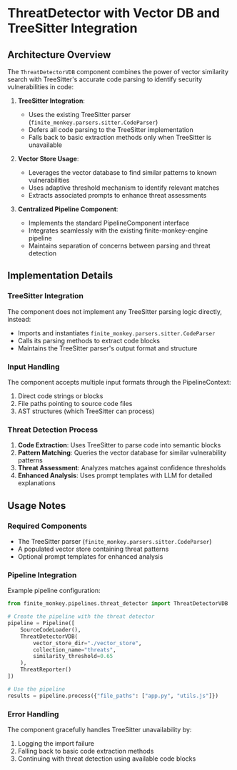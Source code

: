 # ThreatDetector with Vector DB and TreeSitter Integration

## Architecture Overview

The `ThreatDetectorVDB` component combines the power of vector similarity search with TreeSitter's accurate code parsing to identify security vulnerabilities in code:

1. **TreeSitter Integration**:
   - Uses the existing TreeSitter parser (`finite_monkey.parsers.sitter.CodeParser`)
   - Defers all code parsing to the TreeSitter implementation
   - Falls back to basic extraction methods only when TreeSitter is unavailable

2. **Vector Store Usage**:
   - Leverages the vector database to find similar patterns to known vulnerabilities
   - Uses adaptive threshold mechanism to identify relevant matches
   - Extracts associated prompts to enhance threat assessments

3. **Centralized Pipeline Component**:
   - Implements the standard PipelineComponent interface
   - Integrates seamlessly with the existing finite-monkey-engine pipeline
   - Maintains separation of concerns between parsing and threat detection

## Implementation Details

### TreeSitter Integration

The component does not implement any TreeSitter parsing logic directly, instead:
- Imports and instantiates `finite_monkey.parsers.sitter.CodeParser`
- Calls its parsing methods to extract code blocks
- Maintains the TreeSitter parser's output format and structure

### Input Handling

The component accepts multiple input formats through the PipelineContext:
1. Direct code strings or blocks
2. File paths pointing to source code files
3. AST structures (which TreeSitter can process)

### Threat Detection Process

1. **Code Extraction**: Uses TreeSitter to parse code into semantic blocks
2. **Pattern Matching**: Queries the vector database for similar vulnerability patterns
3. **Threat Assessment**: Analyzes matches against confidence thresholds
4. **Enhanced Analysis**: Uses prompt templates with LLM for detailed explanations

## Usage Notes

### Required Components

- The TreeSitter parser (`finite_monkey.parsers.sitter.CodeParser`)
- A populated vector store containing threat patterns
- Optional prompt templates for enhanced analysis

### Pipeline Integration

Example pipeline configuration:
```python
from finite_monkey.pipelines.threat_detector import ThreatDetectorVDB

# Create the pipeline with the threat detector
pipeline = Pipeline([
    SourceCodeLoader(),
    ThreatDetectorVDB(
        vector_store_dir="./vector_store",
        collection_name="threats",
        similarity_threshold=0.65
    ),
    ThreatReporter()
])

# Use the pipeline
results = pipeline.process({"file_paths": ["app.py", "utils.js"]})
```

### Error Handling

The component gracefully handles TreeSitter unavailability by:
1. Logging the import failure
2. Falling back to basic code extraction methods
3. Continuing with threat detection using available code blocks
